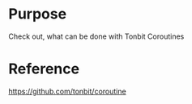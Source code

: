 # Purpose
Check out, what can be done with Tonbit Coroutines

# Reference
https://github.com/tonbit/coroutine